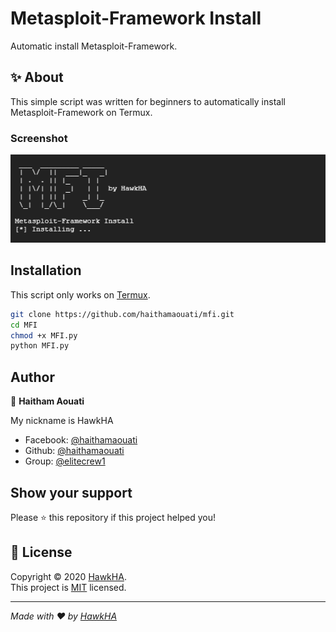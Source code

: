 # Metasploit-Framework Install

Automatic install Metasploit-Framework.

## ✨ About
This simple script was written for beginners to automatically install Metasploit-Framework on Termux.

### Screenshot
![mfi](https://raw.githubusercontent.com/haithamaouati/MFI/main/screenshot.png)

## Installation

This script only works on [Termux](https://termux.com/).

```bash
git clone https://github.com/haithamaouati/mfi.git
cd MFI
chmod +x MFI.py
python MFI.py
```

## Author

👤 **Haitham Aouati**

My nickname is HawkHA
- Facebook: [@haithamaouati](https://twitter.com/haithamaouati)
- Github: [@haithamaouati](https://github.com/haithamaouati)
- Group: [@elitecrew1](https://www.facebook.com/groups/elitecrew1)

## Show your support

Please ⭐️ this repository if this project helped you!

## 📝 License

Copyright © 2020 [HawkHA](https://github.com/haithamaouati).<br />
This project is [MIT](https://choosealicense.com/licenses/mit/) licensed.

---

_Made with ❤️ by [HawkHA](https://github.com/haithamaouati/)_
